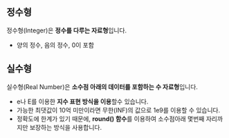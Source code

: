 ## 정수형
정수형(Integer)은 **정수를 다루는 자료형**입니다.
- 양의 정수, 음의 정수, 0이 포함

## 실수형
실수형(Real Number)은 **소수점 아래의 데이터를 포함하는 수 자료형**입니다.
- e나 E를 이용한 **지수 표현 방식을 이용**할수 있습니다.
- 가능한 최댓값이 10억 미만이라면 무한(INF)의 값으로 1e9를 이용할 수 있습니다.
- 정확도에 한계가 있기 때문에, **round() 함수**를 이용하여 소수점아래 몇번째 자리까지만 보장하는 방식을 사용합니다.
